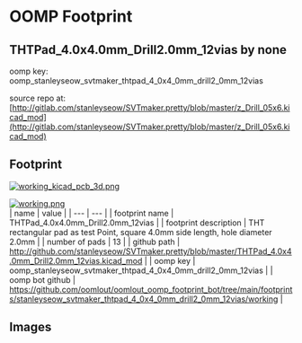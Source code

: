 # OOMP Footprint  
## THTPad_4.0x4.0mm_Drill2.0mm_12vias  by none  
  
oomp key: oomp_stanleyseow_svtmaker_thtpad_4_0x4_0mm_drill2_0mm_12vias  
  
source repo at: [http://gitlab.com/stanleyseow/SVTmaker.pretty/blob/master/z_Drill_05x6.kicad_mod](http://gitlab.com/stanleyseow/SVTmaker.pretty/blob/master/z_Drill_05x6.kicad_mod)  
## Footprint  
  
[![working_kicad_pcb_3d.png](working_kicad_pcb_3d_600.png)](working_kicad_pcb_3d.png)  
  
[![working.png](working_600.png)](working.png)  
| name | value | 
| --- | --- | 
| footprint name | THTPad_4.0x4.0mm_Drill2.0mm_12vias | 
| footprint description | THT rectangular pad as test Point, square 4.0mm  side length, hole diameter 2.0mm | 
| number of pads | 13 | 
| github path | http://github.com/stanleyseow/SVTmaker.pretty/blob/master/THTPad_4.0x4.0mm_Drill2.0mm_12vias.kicad_mod | 
| oomp key | oomp_stanleyseow_svtmaker_thtpad_4_0x4_0mm_drill2_0mm_12vias | 
| oomp bot github | https://github.com/oomlout/oomlout_oomp_footprint_bot/tree/main/footprints/stanleyseow_svtmaker_thtpad_4_0x4_0mm_drill2_0mm_12vias/working | 
## Images  
